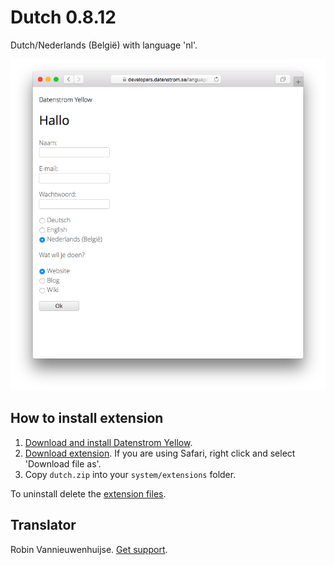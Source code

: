 Dutch 0.8.12
===========
Dutch/Nederlands (België) with language 'nl'.

<p align="center"><img src="dutch-screenshot.png?raw=true" alt="Screenshot"></p>

## How to install extension

1. [Download and install Datenstrom Yellow](https://github.com/datenstrom/yellow/).
2. [Download extension](https://github.com/datenstrom/yellow-extensions/raw/master/zip/dutch.zip). If you are using Safari, right click and select 'Download file as'.
3. Copy `dutch.zip` into your `system/extensions` folder.

To uninstall delete the [extension files](extension.ini).

## Translator

Robin Vannieuwenhuijse. [Get support](https://extensions.datenstrom.se/help/).
